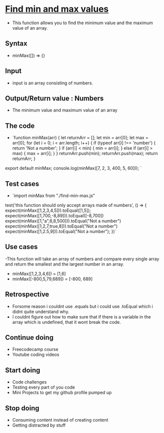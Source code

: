 # [Find min and max values](https://edabit.com/challenge/Q3n42rEWanZSTmsJm)

- This function allows you to find the minimum value and the maximum value of an
  array.

## Syntax

- minMax([]) => {}

## Input

- input is an array consisting of numbers.

## Output/Return value : Numbers

- The minimum value and maximum value of an array

## The code

- `function minMax(arr) { let returnArr = []; let min = arr[0]; let max =
  arr[0]; for (let i = 0; i < arr.length; i++) { if (typeof arr[i] !== 'number')
  { return 'Not a number'; } if (arr[i] < min) { min = arr[i]; } else if
  (arr[i] > max) { max = arr[i]; } } returnArr.push(min); returnArr.push(max);
  return returnArr; }

export default minMax; console.log(minMax([7, 2, 3, 400, 5, 60])); `

## Test cases

- `import minMax from "./find-min-max.js"

test('this function should only accept arrays made of numbers', () => {
expect(minMax([1,2,3,4,5])).toEqual([1,5]);
expect(minMax([1,700,-8,89])).toEqual([-8,700])
expect(minMax([1,"a",6,8,500])).toEqual("Not a number")
expect(minMax([1,2,7,true,8])).toEqual("Not a number")
expect(minMax([1,2.5,9])).toEqual("Not a number"); })`

## Use cases

-This function will take an array of numbers and compare every single array and
return the smallest and the largest number in an array.

- minMax([1,2,3,4,6]) = [1,6]
- minMax([-800,5,79,689]) = [-800, 689]

## Retrospective

- Forsome reason i couldnt use .equals but i could use .toEqual which i didnt
  quite understand why.
- I couldnt figure out how to make sure that if there is a variable in the array
  which is undefined, that it wont break the code.

## Continue doing

- Freecodecamp course
- Youtube coding videos

## Start doing

- Code challenges
- Testing every part of you code
- Mini Projects to get my github profile pumped up

## Stop doing

- Consuming content instead of creating content
- Getting distracted by stuff
